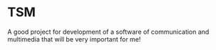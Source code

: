 # TSM
A good project for development of a software of communication and multimedia that will be very important for me!
